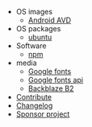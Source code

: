 - OS images
  - [Android AVD](os-images/android-avd.md)
- OS packages
  - [ubuntu](os-packages/ubuntu.md)
- Software
  - [npm](software/npm.md)
- media
  - [Google fonts](media/google-fonts.md)
  - [Google fonts api](media/google-fonts-api.md)
  - [Backblaze B2](media/backblaze-b2.md)
- [Contribute](template/new-upstream.md)
- [Changelog](CHANGELOG.md)
- [Sponsor project](sponsor-project.md)
